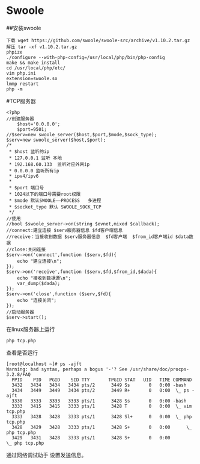 # Swoole

##安装swoole  


	下载 wget https://github.com/swoole/swoole-src/archive/v1.10.2.tar.gz
	解压 tar -xf v1.10.2.tar.gz
	phpize
	./configure --with-php-config=/usr/local/php/bin/php-config
	make && make install
	cd /usr/local/php/etc/
	vim php.ini
	extension=swoole.so
	lmmp restart
	php -m 


#TCP服务器

	<?php
	//创建服务器
		$host='0.0.0.0';
		$port=9501;
	//$serv=new swoole_server($host,$port,$mode,$sock_type);
	$serv=new swoole_server($host,$port);
	/*
	 * $host 监听的ip
	 * 127.0.0.1 监听 本地
	 * 192.168.60.133  监听对应外网ip
	 * 0.0.0.0 监听所有ip
	 * ipv4/ipv6
	 *
	 * $port 端口号
	 * 1024以下的端口号需要root权限
	 * $mode 默认SWOOLE——PROCESS   多进程
	 * $socket_type 默认 SWOOLE_SOCK_TCP
	 */
	//使用
	//bool $swoole_server->on(string $evnet,mixed $callback);
	//connect:建立连接 $serv服务器信息 $fd客户端信息
	//receive：当接收到数据 $serv服务器信息  $fd客户端  $from_id客户端id $data数据
	//close:关闭连接
	$serv->on('connect',function ($serv,$fd){
		echo "建立连接\n";
	});
	$serv->on('receive',function ($serv,$fd,$from_id,$dada){
		echo "接收到数据源\n";
		var_dump($dada);
	});
	$serv->on('close',function ($serv,$fd){
		echo "连接关闭";
	});
	//启动服务器
	$serv->start();

在linux服务器上运行  

	php tcp.php

查看是否运行

	[root@localhost ~]# ps -ajft
	Warning: bad syntax, perhaps a bogus '-'? See /usr/share/doc/procps-3.2.8/FAQ
	  PPID    PID   PGID    SID TTY       TPGID STAT   UID   TIME COMMAND
	  3432   3434   3434   3434 pts/2      3449 Ss       0   0:00 -bash
	  3434   3449   3449   3434 pts/2      3449 R+       0   0:00  \_ ps -ajft
	  3330   3333   3333   3333 pts/1      3428 Ss       0   0:00 -bash
	  3333   3415   3415   3333 pts/1      3428 T        0   0:00  \_ vim tcp.php
	  3333   3428   3428   3333 pts/1      3428 Sl+      0   0:00  \_ php tcp.php
	  3428   3429   3428   3333 pts/1      3428 S+       0   0:00      \_ php tcp.php
	  3429   3431   3428   3333 pts/1      3428 S+       0   0:00          \_ php tcp.php

通过网络调试助手 设置发送信息。